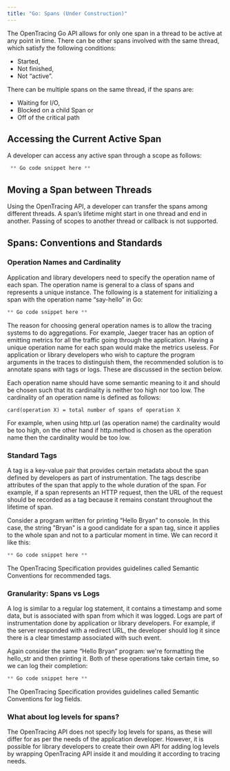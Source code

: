 ```yaml
---
title: "Go: Spans (Under Construction)"
---
```


The OpenTracing Go API allows for only one span in a thread to be active at any point in time. There can be other spans involved with the same thread, which satisfy the following conditions:

- Started,
- Not finished,
- Not “active”.

There can be multiple spans on the same thread, if the spans are:

- Waiting for I/O,
- Blocked on a child Span or
- Off of the critical path

## Accessing the Current Active Span
A developer can access any active span through a scope as follows:

```Go
 ** Go code snippet here **
```

## Moving a Span between Threads
Using the OpenTracing API, a developer can transfer the spans among different threads. A span’s lifetime might start in one thread and end in another. Passing of scopes to another thread or callback is not supported.

## Spans: Conventions and Standards

### Operation Names and Cardinality
Application and library developers need to specify the operation name of each span.
The operation name is general to a class of spans and represents a unique instance. The following is a statement for initializing a span with the operation name “say-hello” in Go:

```Go
** Go code snippet here **
```

The reason for choosing general operation names is to allow the tracing systems to do aggregations. For example, Jaeger tracer has an option of emitting metrics for all the traffic going through the application. Having a unique operation name for each span would make the metrics useless. For application or library developers who wish to capture the program arguments in the traces to distinguish them, the recommended solution is to annotate spans with tags or logs. These are discussed in the section below.

Each operation name should have some semantic meaning to it and should be chosen such that its cardinality is neither too high nor too low. The cardinality of an operation name is defined as follows:

`card(operation X) = total number of spans of operation X`

For example, when using http.url (as operation name) the cardinality would be too high, on the other hand if http.method is chosen as the operation name then the cardinality would be too low.


### Standard Tags
A tag is a key-value pair that provides certain metadata about the span defined by developers as part of instrumentation.  The tags describe attributes of the span that apply to the whole duration of the span. For example, if a span represents an HTTP request, then the URL of the request should be recorded as a tag because it remains constant throughout the lifetime of span.

Consider a program written for printing “Hello Bryan” to console. In this case, the string "Bryan" is a good candidate for a span tag, since it applies to the whole span and not to a particular moment in time. We can record it like this:

```Go
** Go code snippet here **
```

The OpenTracing Specification provides guidelines called Semantic Conventions for recommended tags.

### Granularity: Spans vs Logs
A log is similar to a regular log statement, it contains a timestamp and some data, but is associated with span from which it was logged. Logs are part of instrumentation done by application or library developers. For example, if the server responded with a redirect URL, the developer should log it since there is a clear timestamp associated with such event.

Again consider the same “Hello Bryan” program: we're formatting the hello_str and then printing it. Both of these operations take certain time, so we can log their completion:

```Go
** Go code snippet here **
```

The OpenTracing Specification provides guidelines called Semantic Conventions for log fields.

### What about log levels for spans?
The OpenTracing API does not specify log levels for spans, as these will differ for as per the needs of the application developer. However, it is possible for library developers to create their own API for adding log levels by wrapping OpenTracing API inside it and moulding it according to tracing needs.

